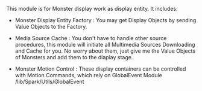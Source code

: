 This module is for Monster display work as display entity. It includes:
  - Monster Display Entity Factory :
      You may get Display Objects by sending Value Objects to the Factory.
      
  - Media Source Cache :
      You don't have to handle other source procedures, this module will initiate all Multimedia Sources Downloading and Cache 
      for you. No worry about them, just give me the Value Objects of Monsters and add them to the diaplay stage.
      
  - Monster Motion Control :
      These display containers can be controlled with Motion Commands, which rely on GlobalEvent Module
      /lib/Spark/Utils/GlobalEvent
